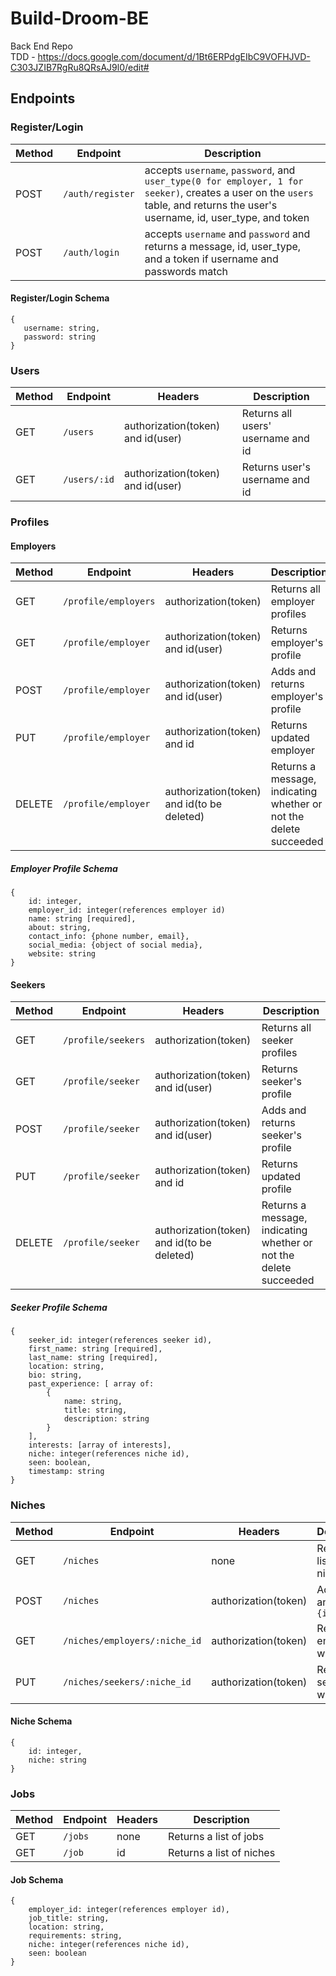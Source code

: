 # Build-Droom-BE
Back End Repo <br />
TDD - https://docs.google.com/document/d/1Bt6ERPdgEIbC9VOFHJVD-C303JZIB7RgRu8QRsAJ9l0/edit#

## Endpoints

 ### Register/Login
 Method | Endpoint | Description 
 ------ | -------- | -----------
 POST | `/auth/register` | accepts `username`, `password`, and `user_type(0 for employer, 1 for seeker)`, creates a user on the `users` table, and returns the user's username, id, user_type, and token
 POST | `/auth/login` | accepts `username` and `password` and returns a message, id, user_type, and a token if username and passwords match

 #### Register/Login Schema
 ```
{
    username: string,
    password: string
}
 ```

### Users
Method | Endpoint | Headers | Description
------ | -------- | ------- | -----------
GET | `/users` | authorization(token) and id(user) | Returns all users' username and id
GET | `/users/:id` | authorization(token) and id(user) | Returns user's username and id

### Profiles

#### Employers
Method | Endpoint | Headers | Description
------ | -------- | ------- | -----------
GET | `/profile/employers` | authorization(token) | Returns all employer profiles
GET | `/profile/employer` | authorization(token) and id(user) | Returns employer's profile
POST | `/profile/employer` | authorization(token) and id(user) | Adds and returns employer's profile
PUT | `/profile/employer` | authorization(token) and id | Returns updated employer
DELETE | `/profile/employer` | authorization(token) and id(to be deleted) | Returns a message, indicating whether or not the delete succeeded

##### Employer Profile Schema
```
{
    id: integer,
    employer_id: integer(references employer id)
    name: string [required],
    about: string,
    contact_info: {phone number, email},
    social_media: {object of social media},
    website: string
}
```

#### Seekers
Method | Endpoint | Headers | Description
------ | -------- | ------- | -----------
GET | `/profile/seekers` | authorization(token) | Returns all seeker profiles
GET | `/profile/seeker` | authorization(token) and id(user) | Returns seeker's profile
POST | `/profile/seeker` | authorization(token) and id(user) | Adds and returns seeker's profile
PUT | `/profile/seeker` | authorization(token) and id | Returns updated profile
DELETE | `/profile/seeker` | authorization(token) and id(to be deleted) | Returns a message, indicating whether or not the delete succeeded

##### Seeker Profile Schema
```
{
    seeker_id: integer(references seeker id), 
    first_name: string [required], 
    last_name: string [required], 
    location: string, 
    bio: string, 
    past_experience: [ array of:
        {
            name: string,
            title: string,
            description: string
        }
    ], 
    interests: [array of interests], 
    niche: integer(references niche id), 
    seen: boolean, 
    timestamp: string 
}
```

### Niches
Method | Endpoint | Headers | Description
------ | -------- | ------- | -----------
GET | `/niches` | none | Returns a list of niches
POST | `/niches` | authorization(token) | Adds niche and returns `{id, niche}`
GET | `/niches/employers/:niche_id` | authorization(token) | Returns all employers with niche
PUT | `/niches/seekers/:niche_id` | authorization(token) | Returns all seekers with niche

#### Niche Schema
```
{
    id: integer,
    niche: string
}
```

### Jobs
Method | Endpoint | Headers | Description
------ | -------- | ------- | -----------
GET | `/jobs` | none | Returns a list of jobs
GET | `/job` | id | Returns a list of niches

#### Job Schema
```
{ 
    employer_id: integer(references employer id), 
    job_title: string, 
    location: string, 
    requirements: string, 
    niche: integer(references niche id), 
    seen: boolean 
}
```
